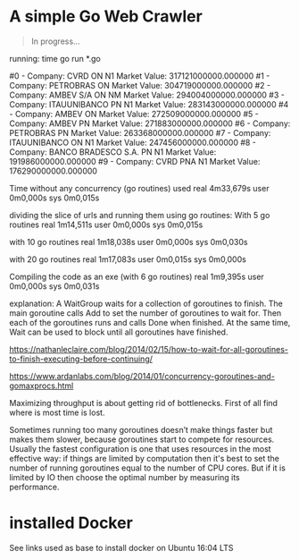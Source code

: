 # A simple Go Web Crawler

> In progress...

running:
time go run \*.go

#0 - Company: CVRD ON N1
Market Value: 317121000000.000000
#1 - Company: PETROBRAS ON
Market Value: 304719000000.000000
#2 - Company: AMBEV S/A ON NM
Market Value: 294004000000.000000
#3 - Company: ITAUUNIBANCO PN N1
Market Value: 283143000000.000000
#4 - Company: AMBEV ON
Market Value: 272509000000.000000
#5 - Company: AMBEV PN
Market Value: 271883000000.000000
#6 - Company: PETROBRAS PN
Market Value: 263368000000.000000
#7 - Company: ITAUUNIBANCO ON N1
Market Value: 247456000000.000000
#8 - Company: BANCO BRADESCO S.A. PN N1
Market Value: 191986000000.000000
#9 - Company: CVRD PNA N1
Market Value: 176290000000.000000

Time without any concurrency (go routines) used
real 4m33,679s
user 0m0,000s
sys 0m0,015s

dividing the slice of urls and running them using go routines:
With 5 go routines
real 1m14,511s
user 0m0,000s
sys 0m0,015s

with 10 go routines
real 1m18,038s
user 0m0,000s
sys 0m0,030s

with 20 go routines
real 1m17,083s
user 0m0,015s
sys 0m0,000s

Compiling the code as an exe (with 6 go routines)
real 1m9,395s
user 0m0,000s
sys 0m0,031s

explanation:
A WaitGroup waits for a collection of goroutines to finish. The main goroutine calls Add to set the number of goroutines to wait for. Then each of the goroutines runs and calls Done when finished. At the same time, Wait can be used to block until all goroutines have finished.

https://nathanleclaire.com/blog/2014/02/15/how-to-wait-for-all-goroutines-to-finish-executing-before-continuing/

https://www.ardanlabs.com/blog/2014/01/concurrency-goroutines-and-gomaxprocs.html

Maximizing throughput is about getting rid of bottlenecks. First of all find where is most time is lost.

Sometimes running too many goroutines doesn’t make things faster but makes them slower, because goroutines start to compete for resources. Usually the fastest configuration is one that uses resources in the most effective way: if things are limited by computation then it's best to set the number of running goroutines equal to the number of CPU cores. But if it is limited by IO then choose the optimal number by measuring its performance.

# installed Docker

See links used as base to install docker on Ubuntu 16:04 LTS
